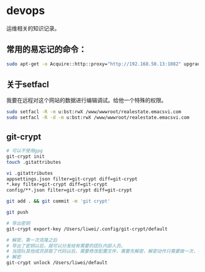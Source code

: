 # devops

运维相关的知识记录。

## 常用的易忘记的命令：

```bash
sudo apt-get -o Acquire::http::proxy="http://192.168.50.13:1082" upgrade
```

## 关于setfacl

我要在远程对这个网站的数据进行编辑调试。给他一个特殊的权限。

```bash
sudo setfacl -R -m u:bst:rwX /www/wwwroot/realestate.emacsvi.com
sudo setfacl -R -d -m u:bst:rwX /www/wwwroot/realestate.emacsvi.com
```

## git-crypt

```bash
# 可以不使用gpg
git-crypt init
touch .gitattributes    

vi .gitattributes
appsettings.json filter=git-crypt diff=git-crypt
*.key filter=git-crypt diff=git-crypt
config/**.json filter=git-crypt diff=git-crypt

git add . && git commit -m 'git crypt'

git push

# 导出密钥
git-crypt export-key /Users/liwei/.config/git-crypt/default

# 解密，第一次克隆之后
# 导出了密钥以后，就可以分发给有需要的团队内部人员。
# 当团队其他成员获取了代码以后，需要修改配置文件，需要先解密，解密动作只需要做一次，往后就不需要再进行解密了。
# 解密
git-crypt unlock /Users/liwei/default
```
